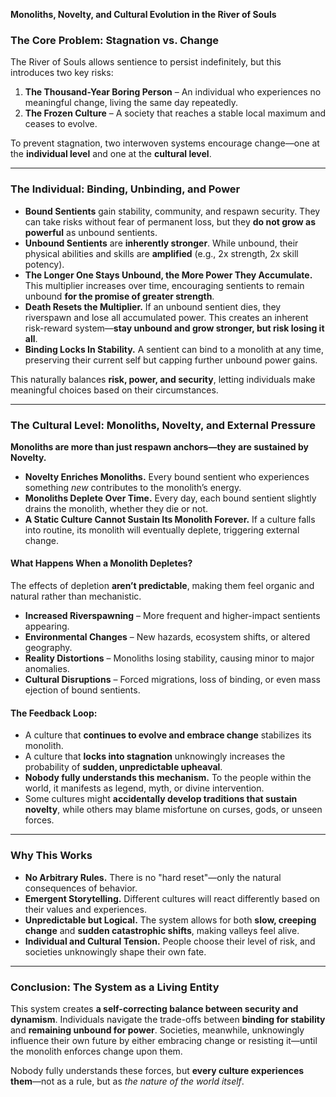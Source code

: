 **Monoliths, Novelty, and Cultural Evolution in the River of Souls**

### **The Core Problem: Stagnation vs. Change**

The River of Souls allows sentience to persist indefinitely, but this introduces
two key risks:

1. **The Thousand-Year Boring Person** – An individual who experiences no
   meaningful change, living the same day repeatedly.
2. **The Frozen Culture** – A society that reaches a stable local maximum and
   ceases to evolve.

To prevent stagnation, two interwoven systems encourage change—one at the
**individual level** and one at the **cultural level**.

---

### **The Individual: Binding, Unbinding, and Power**

- **Bound Sentients** gain stability, community, and respawn security. They can
  take risks without fear of permanent loss, but they **do not grow as
  powerful** as unbound sentients.
- **Unbound Sentients** are **inherently stronger**. While unbound, their
  physical abilities and skills are **amplified** (e.g., 2x strength, 2x skill
  potency).
- **The Longer One Stays Unbound, the More Power They Accumulate.** This
  multiplier increases over time, encouraging sentients to remain unbound **for
  the promise of greater strength**.
- **Death Resets the Multiplier.** If an unbound sentient dies, they riverspawn
  and lose all accumulated power. This creates an inherent risk-reward
  system—**stay unbound and grow stronger, but risk losing it all**.
- **Binding Locks In Stability.** A sentient can bind to a monolith at any time,
  preserving their current self but capping further unbound power gains.

This naturally balances **risk, power, and security**, letting individuals make
meaningful choices based on their circumstances.

---

### **The Cultural Level: Monoliths, Novelty, and External Pressure**

**Monoliths are more than just respawn anchors—they are sustained by Novelty.**

- **Novelty Enriches Monoliths.** Every bound sentient who experiences something
  _new_ contributes to the monolith’s energy.
- **Monoliths Deplete Over Time.** Every day, each bound sentient slightly
  drains the monolith, whether they die or not.
- **A Static Culture Cannot Sustain Its Monolith Forever.** If a culture falls
  into routine, its monolith will eventually deplete, triggering external
  change.

#### **What Happens When a Monolith Depletes?**

The effects of depletion **aren’t predictable**, making them feel organic and
natural rather than mechanistic.

- **Increased Riverspawning** – More frequent and higher-impact sentients
  appearing.
- **Environmental Changes** – New hazards, ecosystem shifts, or altered
  geography.
- **Reality Distortions** – Monoliths losing stability, causing minor to major
  anomalies.
- **Cultural Disruptions** – Forced migrations, loss of binding, or even mass
  ejection of bound sentients.

#### **The Feedback Loop:**

- A culture that **continues to evolve and embrace change** stabilizes its
  monolith.
- A culture that **locks into stagnation** unknowingly increases the probability
  of **sudden, unpredictable upheaval**.
- **Nobody fully understands this mechanism.** To the people within the world,
  it manifests as legend, myth, or divine intervention.
- Some cultures might **accidentally develop traditions that sustain novelty**,
  while others may blame misfortune on curses, gods, or unseen forces.

---

### **Why This Works**

- **No Arbitrary Rules.** There is no "hard reset"—only the natural consequences
  of behavior.
- **Emergent Storytelling.** Different cultures will react differently based on
  their values and experiences.
- **Unpredictable but Logical.** The system allows for both **slow, creeping
  change** and **sudden catastrophic shifts**, making valleys feel alive.
- **Individual and Cultural Tension.** People choose their level of risk, and
  societies unknowingly shape their own fate.

---

### **Conclusion: The System as a Living Entity**

This system creates **a self-correcting balance between security and dynamism**.
Individuals navigate the trade-offs between **binding for stability** and
**remaining unbound for power**. Societies, meanwhile, unknowingly influence
their own future by either embracing change or resisting it—until the monolith
enforces change upon them.

Nobody fully understands these forces, but **every culture experiences
them**—not as a rule, but as _the nature of the world itself_.
